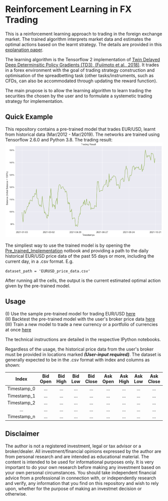# Reinforcement Learning in FX Trading

This is a reinforcement learning approach to trading in the foreign exchange market. The trained algorithm interprets market data and estimates the optimal actions based on the learnt strategy. The details are provided in this [explanation paper](Reinforcement_Learning_in_Foreign_Exchange_Trading.pdf).  

The learning algorithm is the Tensorflow 2 implementation of [Twin Delayed Deep Determinsitic Policy Gradients (TD3), (Fujimoto et al., 2018)](https://arxiv.org/abs/1802.09477). It trades in a forex environment with the goal of trading strategy construction and optimisation of the spreadbetting task (other tasks/instruments, such as CFDs, can also be accommodated through updating the reward function).

The main prupose is to allow the learning algorithm to learn trading the securities the chosen by the user and to formulate a systemetic trading strategy for implementation.


## Quick Example
This repository contains a pre-trained model that trades EUR/USD, learnt from historical data (Mar/2012 - Mar/2019). The networks are trained using Tensorflow 2.6.0 and Python 3.8.
The trading result:
![](samples/Sample_Trained_Model_Performance.png)

The simpliest way to use the trained model is by opening the [Pre_trained_Implementation](Pre_trained_Implementation.ipynb) notbook and providing a path to the daily historical EUR/USD price data of the past 55 days or more, including the current day, in a .csv format. E.g.

```
dataset_path = 'EURUSD_price_data.csv'
```

After running all the cells, the output is the current estimated optimal action given by the pre-trained model.


## Usage
(I) Use the sample pre-trained model for trading EUR/USD [here](Pre_trained_Implementation.ipynb)  
(II) Backtest the pre-trained model with the user's broker price data [here](Pre_trained_Model_Performance.ipynb)  
(III) Train a new model to trade a new currency or a portfolio of currencies at once [here](TD3_tf2_Forex.ipynb)  

The technical instructions are detailed in the respective IPython notebooks.

Regardless of the usage, the historical price data from the user's broker must be provided in locations marked ***(User-input required)***. The dataset is generally expected to be in the .csv format with index and columns as shown:

| Index | Bid Open | Bid High | Bid Low | Bid Close | Ask Open | Ask High | Ask Low | Ask Close |
| :---: | :------: | :------: | :-----: | :-------: | :------: | :------: | :-----: | :-------: |
| Timestamp_0 | ... | ... | ... | ... | ... | ... | ... | ... |
| Timestamp_1 | ... | ... | ... | ... | ... | ... | ... | ... |
| Timestamp_2 | ... | ... | ... | ... | ... | ... | ... | ... |
|     ...     | ... | ... | ... | ... | ... | ... | ... | ... |
| Timestamp_n | ... | ... | ... | ... | ... | ... | ... | ... |


## Disclaimer
The author is not a registered investment, legal or tax advisor or a broker/dealer. All investment/financial opinions expressed by the author are from personal research and are intended as educational material. The content is intended to be used for informational purposes only. It is very important to do your own research before making any investment based on your own personal circumstances. You should take independent financial advice from a professional in connection with, or independently research and verify, any information that you find on this repository and wish to rely upon, whether for the purpose of making an investmet decision or otherwise.
